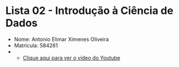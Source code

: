 # Lista 02 - Introdução à Ciência de Dados

- Nome: Antonio Elimar Ximenes Oliveira
- Matrícula: 584261
- - [Clique aqui para ver o vídeo do Youtube](https://youtu.be/Zf9Mn8NmzeA )
